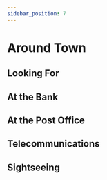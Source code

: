 ```yaml
---
sidebar_position: 7
---
```


# Around Town

## Looking For

## At the Bank

## At the Post Office

## Telecommunications

## Sightseeing

